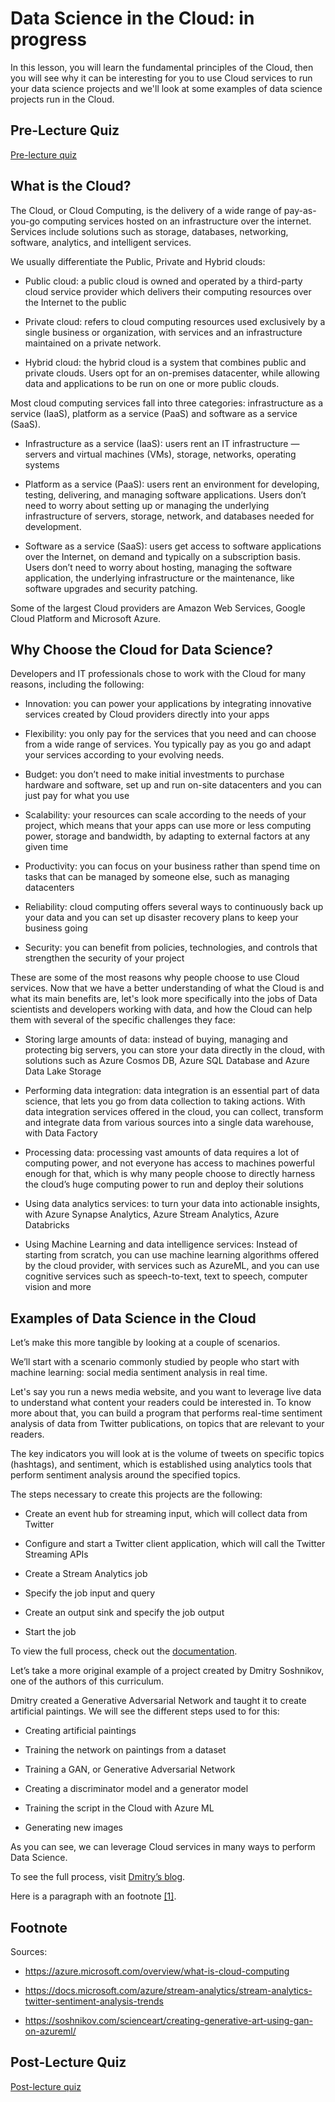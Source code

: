 # Data Science in the Cloud: in progress
In this lesson, you will learn the fundamental principles of the Cloud, then you will see why it can be interesting for you to use Cloud services to run your data science projects and we'll look at some examples of data science projects run in the Cloud. 


## Pre-Lecture Quiz

[Pre-lecture quiz]()

## What is the Cloud?

The Cloud, or Cloud Computing, is the delivery of a wide range of pay-as-you-go computing services hosted on an infrastructure over the internet. Services include solutions such as storage, databases, networking, software, analytics, and intelligent services. 

We usually differentiate the Public, Private and Hybrid clouds: 

* Public cloud: a public cloud is owned and operated by a third-party cloud service provider which delivers their computing resources over the Internet to the public 

* Private cloud: refers to cloud computing resources used exclusively by a single business or organization, with services and an infrastructure maintained on a private network. 

* Hybrid cloud: the hybrid cloud is a system that combines public and private clouds. Users opt for an on-premises datacenter, while allowing data and applications to be run on one or more public clouds. 

Most cloud computing services fall into three categories: infrastructure as a service (IaaS), platform as a service (PaaS) and software as a service (SaaS). 

* Infrastructure as a service (IaaS): users rent an IT infrastructure — servers and virtual machines (VMs), storage, networks, operating systems 

* Platform as a service (PaaS): users rent an environment for developing, testing, delivering, and managing software applications. Users don’t need to worry about setting up or managing the underlying infrastructure of servers, storage, network, and databases needed for development. 

* Software as a service (SaaS): users get access to software applications over the Internet, on demand and typically on a subscription basis. Users don’t need to worry about hosting, managing the software application, the underlying infrastructure or the maintenance, like software upgrades and security patching. 


Some of the largest Cloud providers are Amazon Web Services, Google Cloud Platform and Microsoft Azure.

## Why Choose the Cloud for Data Science? 

Developers and IT professionals chose to work with the Cloud for many reasons, including the following: 

* Innovation: you can power your applications by integrating innovative services created by Cloud providers directly into your apps 

* Flexibility: you only pay for the services that you need and can choose from a wide range of services. You typically pay as you go and adapt your services according to your evolving needs. 

* Budget: you don’t need to make initial investments to purchase hardware and software, set up and run on-site datacenters and you can just pay for what you use 

* Scalability: your resources can scale according to the needs of your project, which means that your apps can use more or less computing power, storage and bandwidth, by adapting to external factors at any given time 

* Productivity: you can focus on your business rather than spend time on tasks that can be managed by someone else, such as managing datacenters 

* Reliability: cloud computing offers several ways to continuously back up your data and you can set up disaster recovery plans to keep your business going 

* Security: you can benefit from policies, technologies, and controls that strengthen the security of your project 

 These are some of the most reasons why people choose to use Cloud services. Now that we have a better understanding of what the Cloud is and what its main benefits are, let's look more specifically into the jobs of Data scientists and developers working with data, and how the Cloud can help them with several of the specific challenges they face: 

* Storing large amounts of data: instead of buying, managing and protecting big servers, you can store your data directly in the cloud, with solutions such as Azure Cosmos DB, Azure SQL Database and Azure Data Lake Storage 

* Performing data integration: data integration is an essential part of data science, that lets you go from data collection to taking actions. With data integration services offered in the cloud, you can collect, transform and integrate data from various sources into a single data warehouse, with Data Factory 

* Processing data: processing vast amounts of data requires a lot of computing power, and not everyone has access to machines powerful enough for that, which is why many people choose to directly harness the cloud’s huge computing power to run and deploy their solutions 

* Using data analytics services: to turn your data into actionable insights, with Azure Synapse Analytics, Azure Stream Analytics, Azure Databricks 

* Using Machine Learning and data intelligence services: Instead of starting from scratch, you can use machine learning algorithms offered by the cloud provider, with services such as AzureML, and you can use cognitive services such as speech-to-text, text to speech, computer vision and more  

 
## Examples of Data Science in the Cloud 

 

Let’s make this more tangible by looking at a couple of scenarios. 

 

We’ll start with a scenario commonly studied by people who start with machine learning: social media sentiment analysis in real time. 

 

Let's say you run a news media website, and you want to leverage live data to understand what content your readers could be interested in. To know more about that, you can build a program that performs real-time sentiment analysis of data from Twitter publications, on topics that are relevant to your readers. 

 

The key indicators you will look at is the volume of tweets on specific topics (hashtags), and sentiment, which is established using analytics tools that perform sentiment analysis around the specified topics. 

 

The steps necessary to create this projects are the following: 

* Create an event hub for streaming input, which will collect data from Twitter 

* Configure and start a Twitter client application, which will call the Twitter Streaming APIs 

* Create a Stream Analytics job 

* Specify the job input and query 

* Create an output sink and specify the job output 

* Start the job 

To view the full process, check out the [documentation](https://docs.microsoft.com/en-us/azure/stream-analytics/stream-analytics-twitter-sentiment-analysis-trends).



Let’s take a more original example of a project created by Dmitry Soshnikov, one of the authors of this curriculum. 

Dmitry created a Generative Adversarial Network and taught it to create artificial paintings. We will see the different steps used to for this: 

 
* Creating artificial paintings 

* Training the network on paintings from a dataset 

* Training a GAN, or Generative Adversarial Network 

* Creating a discriminator model and a generator model 

* Training the script in the Cloud with Azure ML 

* Generating new images 

 

As you can see, we can leverage Cloud services in many ways to perform Data Science. 

 

To see the full process, visit [Dmitry’s blog](https://soshnikov.com/scienceart/creating-generative-art-using-gan-on-azureml). 


Here is a paragraph with an footnote <span id="a1">[[1]](#f1)</span>.

## Footnote

Sources:
* https://azure.microsoft.com/overview/what-is-cloud-computing  

* https://docs.microsoft.com/azure/stream-analytics/stream-analytics-twitter-sentiment-analysis-trends  

* https://soshnikov.com/scienceart/creating-generative-art-using-gan-on-azureml/  

## Post-Lecture Quiz

[Post-lecture quiz]()
